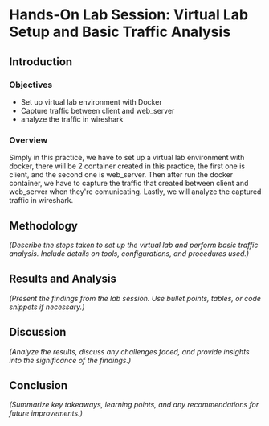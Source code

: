 # Hands-On Lab Session: Virtual Lab Setup and Basic Traffic Analysis

## Introduction

### Objectives

- Set up virtual lab environment with Docker
- Capture traffic between client and web_server
- analyze the traffic in wireshark

### Overview

Simply in this practice, we have to set up a virtual lab environment with docker, there will be 2 container created in this practice, the first one is client, and the second one is web_server. Then after run the docker container, we have to capture the traffic that created between client and web_server when they're comunicating. Lastly, we will analyze the captured traffic in wireshark.

## Methodology

_(Describe the steps taken to set up the virtual lab and perform basic traffic analysis. Include details on tools, configurations, and procedures used.)_

## Results and Analysis

_(Present the findings from the lab session. Use bullet points, tables, or code snippets if necessary.)_

## Discussion

_(Analyze the results, discuss any challenges faced, and provide insights into the significance of the findings.)_

## Conclusion

_(Summarize key takeaways, learning points, and any recommendations for future improvements.)_
